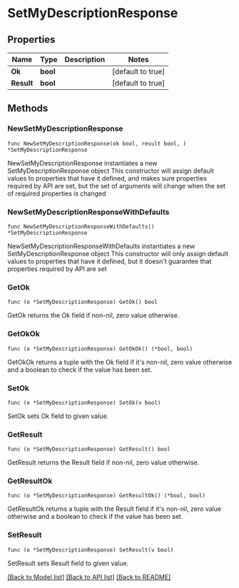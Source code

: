 # SetMyDescriptionResponse

## Properties

Name | Type | Description | Notes
------------ | ------------- | ------------- | -------------
**Ok** | **bool** |  | [default to true]
**Result** | **bool** |  | [default to true]

## Methods

### NewSetMyDescriptionResponse

`func NewSetMyDescriptionResponse(ok bool, result bool, ) *SetMyDescriptionResponse`

NewSetMyDescriptionResponse instantiates a new SetMyDescriptionResponse object
This constructor will assign default values to properties that have it defined,
and makes sure properties required by API are set, but the set of arguments
will change when the set of required properties is changed

### NewSetMyDescriptionResponseWithDefaults

`func NewSetMyDescriptionResponseWithDefaults() *SetMyDescriptionResponse`

NewSetMyDescriptionResponseWithDefaults instantiates a new SetMyDescriptionResponse object
This constructor will only assign default values to properties that have it defined,
but it doesn't guarantee that properties required by API are set

### GetOk

`func (o *SetMyDescriptionResponse) GetOk() bool`

GetOk returns the Ok field if non-nil, zero value otherwise.

### GetOkOk

`func (o *SetMyDescriptionResponse) GetOkOk() (*bool, bool)`

GetOkOk returns a tuple with the Ok field if it's non-nil, zero value otherwise
and a boolean to check if the value has been set.

### SetOk

`func (o *SetMyDescriptionResponse) SetOk(v bool)`

SetOk sets Ok field to given value.


### GetResult

`func (o *SetMyDescriptionResponse) GetResult() bool`

GetResult returns the Result field if non-nil, zero value otherwise.

### GetResultOk

`func (o *SetMyDescriptionResponse) GetResultOk() (*bool, bool)`

GetResultOk returns a tuple with the Result field if it's non-nil, zero value otherwise
and a boolean to check if the value has been set.

### SetResult

`func (o *SetMyDescriptionResponse) SetResult(v bool)`

SetResult sets Result field to given value.



[[Back to Model list]](../README.md#documentation-for-models) [[Back to API list]](../README.md#documentation-for-api-endpoints) [[Back to README]](../README.md)



